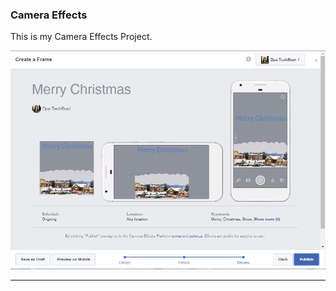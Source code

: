 ### Camera Effects

This is my Camera Effects Project.

![Derrick frame](https://github.com/grayderrick/grayderrick.github.io/blob/master/Derrick%20frame.JPG?raw=true "Optional Title")

***
